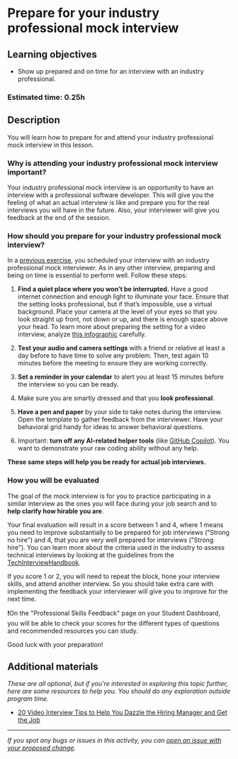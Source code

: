 # Prepare for your industry professional mock interview

## Learning objectives

- Show up prepared and on time for an interview with an industry professional.

### **Estimated time**: 0.25h

## Description

You will learn how to prepare for and attend your industry professional mock interview in this lesson.

### Why is attending your industry professional mock interview important?

Your industry professional mock interview is an opportunity to have an interview with a professional software developer. This will give you the feeling of what an actual interview is like and prepare you for the real interviews you will have in the future. Also, your interviewer will give you feedback at the end of the session.

### How should you prepare for your industry professional mock interview?

In a [previous exercise](https://github.com/matovu-farid/curriculum-professional-skills/blob/main/mock-interviews/schedule-your-industry-professional-mock-interview.md), you scheduled your interview with an industry professional mock interviewer. As in any other interview, preparing and being on time is essential to perform well. Follow these steps:

1. **Find a quiet place where you won’t be interrupted.** Have a good internet connection and enough light to illuminate your face. Ensure that the setting looks professional, but if that’s impossible, use a virtual background. Place your camera at the level of your eyes so that you look straight up front, not down or up, and there is enough space above your head. To learn more about preparing the setting for a video interview, analyze [this infographic](https://pilbox.themuse.com/image.png?url=https%3A%2F%2Fassets.themuse.com%2Fuploaded%2Fattachments%2F40538%2F7779d505-d5d1-48f1-bb6d-1f3c80dee5bf.png%3Fv%3D2e4cd9fa510f4997e5ab8a4b04f67176960f9d69efddbec778f20d2a26c18cd9&prog=1&w=780) carefully.

2. **Test your audio and camera settings** with a friend or relative at least a day before to have time to solve any problem. Then, test again 10 minutes before the meeting to ensure they are working correctly.

3. **Set a reminder in your calendar** to alert you at least 15 minutes before the interview so you can be ready.

4. Make sure you are smartly dressed and that you **look professional**.

5. **Have a pen and paper** by your side to take notes during the interview. Open the template to gather feedback from the interviewer. Have your behavioral grid handy for ideas to answer behavioral questions.

6. Important: **turn off any AI-related helper tools** (like [GitHub Copilot](https://github.com/features/copilot)). You want to demonstrate your raw coding ability without any help.

**These same steps will help you be ready for actual job interviews.**

### How you will be evaluated

The goal of the mock interview is for you to practice participating in a similar interview as the ones you will face during your job search and to **help clarify how hirable you are**.

Your final evaluation will result in a score between 1 and 4, where 1 means you need to improve substantially to be prepared for job interviews ("Strong no hire") and 4, that you are very well prepared for interviews ("Strong hire"). You can learn more about the criteria used in the industry to assess technical interviews by looking at the guidelines from the [TechInterviewHandbook](https://www.techinterviewhandbook.org/coding-interview-rubrics/).

If you score 1 or 2, you will need to repeat the block, hone your interview skills, and attend another interview. So you should take extra care with implementing the feedback your interviewer will give you to improve for the next time.

❗️On the "Professional Skills Feedback" page on your Student Dashboard, you will be able to check your scores for the different types of questions and recommended resources you can study.

Good luck with your preparation!

## Additional materials

_These are all optional, but if you're interested in exploring this topic further, here are some resources to help you. You should do any exploration outside program time._

- [20 Video Interview Tips to Help You Dazzle the Hiring Manager and Get the Job](https://www.themuse.com/advice/video-interview-tips)

---

_If you spot any bugs or issues in this activity, you can [open an issue with your proposed change](https://github.com/microverseinc/curriculum-transversal-skills/blob/main/git-github/articles/open_issue.md)._
